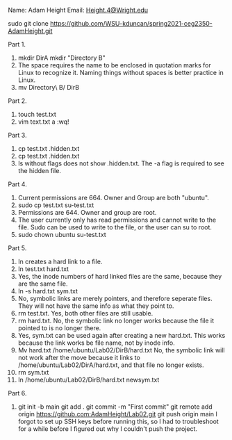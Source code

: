 Name: Adam Height
Email: Height.4@Wright.edu

sudo git clone https://github.com/WSU-kduncan/spring2021-ceg2350-AdamHeight.git

Part 1.

1. mkdir DirA 	 mkdir "Directory B"
2. The space requires the name to be enclosed in quotation marks for Linux to recognize it. Naming things without spaces is better practice in Linux.
3. mv Directory\ B/ DirB

Part 2.

1. touch test.txt
2. vim text.txt	 	a	:wq!

Part 3.

1. cp test.txt .hidden.txt
2. cp test.txt .hidden.txt
3. ls without flags does not show .hidden.txt. The -a flag is required to see the hidden file.

Part 4.

1. Current permissions are 664. Owner and Group are both "ubuntu".
2. sudo cp test.txt su-test.txt
3. Permissions are 644. Owner and group are root.
4. The user currently only has read permissions and cannot write to the file. Sudo can be used to write to the file, or the user can su to root.
5. sudo chown ubuntu su-test.txt

Part 5.

1. ln creates a hard link to a file.
2. ln test.txt hard.txt
3. Yes, the inode numbers of hard linked files are the same, because they are the same file.
4. ln -s hard.txt sym.txt
5. No, symbolic links are merely pointers, and therefore seperate files. They will not have the same info as what they point to.
6. rm test.txt. Yes, both other files are still usable.
7. rm hard.txt. No, the symbolic link no longer works because the file it pointed to is no longer there.
8. Yes, sym.txt can be used again after creating a new hard.txt. This works because the link works be file name, not by inode info.
9. Mv hard.txt /home/ubuntu/Lab02/DirB/hard.txt No, the symbolic link will not work after the move because it links to /home/ubuntu/Lab02/DirA/hard.txt, and that file no longer exists.
10. rm sym.txt
11. ln /home/ubuntu/Lab02/DirB/hard.txt newsym.txt

Part 6.

1.	git init -b main
	git add .
	git commit -m "First commit"
	git remote add origin https://github.com:AdamHeight/Lab02.git
	git push origin main
I forgot to set up SSH keys before running this, so I had to troubleshoot for a while before I figured out why I couldn't push the project.
